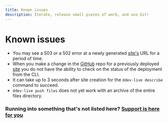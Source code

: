 ```yaml
---
title: Known issues
description: Iterate, release small pieces of work, and use Git!  
---
```

# Known issues

- You may see a 503 or a 502 error at a newly generated [site's](sites.md) URL for a period of time.
- When you make a change in the [GitHub](github.md) repo for a previously deployed [site](sites.md) you do not have the ability to check on the status of the deployment from the CLI.
- It can take up to 3 seconds after site creation for the `ddev-live describe` command to succeed.
- `ddev-live push files` does not yet work with an archive of the entire files directory.

### Running into something that's not listed here? [Support is here for you](https://docs.ddev.com/support/)
